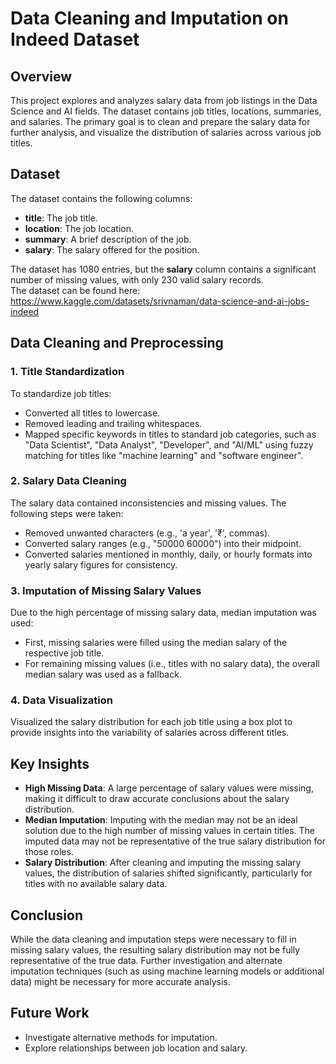 # Data Cleaning and Imputation on Indeed Dataset

## Overview

This project explores and analyzes salary data from job listings in the Data Science and AI fields. The dataset contains job titles, locations, summaries, and salaries. The primary goal is to clean and prepare the salary data for further analysis, and visualize the distribution of salaries across various job titles.

## Dataset

The dataset contains the following columns:
- **title**: The job title.
- **location**: The job location.
- **summary**: A brief description of the job.
- **salary**: The salary offered for the position.

The dataset has 1080 entries, but the **salary** column contains a significant number of missing values, with only 230 valid salary records.  
The dataset can be found here: https://www.kaggle.com/datasets/srivnaman/data-science-and-ai-jobs-indeed

## Data Cleaning and Preprocessing

### 1. Title Standardization
To standardize job titles:
- Converted all titles to lowercase.
- Removed leading and trailing whitespaces.
- Mapped specific keywords in titles to standard job categories, such as "Data Scientist", "Data Analyst", "Developer", and "AI/ML" using fuzzy matching for titles like "machine learning" and "software engineer".

### 2. Salary Data Cleaning
The salary data contained inconsistencies and missing values. The following steps were taken:
- Removed unwanted characters (e.g., 'a year', '₹', commas).
- Converted salary ranges (e.g., "50000 60000") into their midpoint.
- Converted salaries mentioned in monthly, daily, or hourly formats into yearly salary figures for consistency.

### 3. Imputation of Missing Salary Values
Due to the high percentage of missing salary data, median imputation was used:
- First, missing salaries were filled using the median salary of the respective job title.
- For remaining missing values (i.e., titles with no salary data), the overall median salary was used as a fallback.

### 4. Data Visualization
Visualized the salary distribution for each job title using a box plot to provide insights into the variability of salaries across different titles.

## Key Insights

- **High Missing Data**: A large percentage of salary values were missing, making it difficult to draw accurate conclusions about the salary distribution.
- **Median Imputation**: Imputing with the median may not be an ideal solution due to the high number of missing values in certain titles. The imputed data may not be representative of the true salary distribution for those roles.
- **Salary Distribution**: After cleaning and imputing the missing salary values, the distribution of salaries shifted significantly, particularly for titles with no available salary data.

## Conclusion

While the data cleaning and imputation steps were necessary to fill in missing salary values, the resulting salary distribution may not be fully representative of the true data. Further investigation and alternate imputation techniques (such as using machine learning models or additional data) might be necessary for more accurate analysis.

## Future Work

- Investigate alternative methods for imputation.
- Explore relationships between job location and salary.


